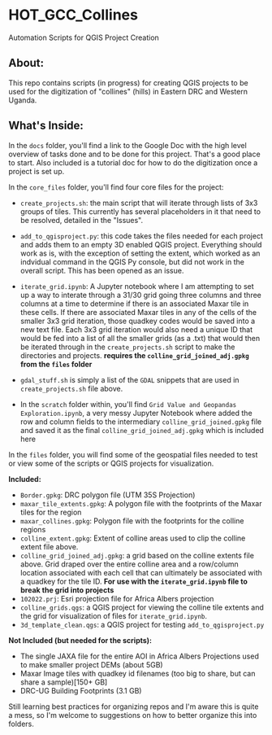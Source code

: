 # HOT_GCC_Collines
Automation Scripts for QGIS Project Creation

About:
----------------------
This repo contains scripts (in progress) for creating QGIS projects to be
used for the digitization of "collines" (hills) in Eastern DRC and Western
Uganda.

What's Inside:
----------------------
In the `docs` folder, you'll find a link to the Google Doc with the high level
overview of tasks done and to be done for this project. That's a good place to
start. Also included is a tutorial doc for how to do the digitization once a
project is set up.

In the `core_files` folder, you'll find four core files for the project:

- `create_projects.sh`: the main script that will iterate through lists of
3x3 groups of tiles. This currently has several placeholders in it that need
to be resolved, detailed in the "Issues".

- `add_to_qgisproject.py`: this code takes the files needed for each project
and adds them to an empty 3D enabled QGIS project. Everything should work as
is, with the exception of setting the extent, which worked as an indvidual
command in the QGIS Py console, but did not work in the overall script. This
has been opened as an issue.

- `iterate_grid.ipynb`: A Jupyter notebook where I
am attempting to set up a way to interate through a 31/30 grid going three
columns and three columns at a time to determine if there is an associated
Maxar tile in these cells.  If there are associated Maxar tiles in any of
the cells of the smaller 3x3 grid iteration, those quadkey codes would be
saved into a new text file. Each 3x3 grid iteration would also need a unique
ID that would be fed into a list of all the smaller grids (as a .txt) that
would then be iterated through in the `create_projects.sh` script to make
the directories and projects. **requires the `colline_grid_joined_adj.gpkg` from
the `files` folder**

- `gdal_stuff.sh` is simply a list of the `GDAL` snippets that are used in
`create_projects.sh` file above.

- In the `scratch` folder within, you'll find `Grid Value and Geopandas Exploration.ipynb`,
a very messy Jupyter Notebook where added the row and column fields to the 
intermediary `colline_grid_joined.gpkg` file and saved it as the final 
`colline_grid_joined_adj.gpkg` which is included here

In the `files` folder, you will find some of the geospatial files needed to test
or view some of the scripts or QGIS projects for visualization.

**Included:**
- `Border.gpkg`: DRC polygon file (UTM 35S Projection)
- `maxar_tile_extents.gpkg`: A polygon file with the footprints of the Maxar tiles
for the region
- `maxar_collines.gpkg`: Polygon file with the footprints for the colline regions
- `colline_extent.gpkg`: Extent of colline areas used to clip the colline extent
file above.
- `colline_grid_joined_adj.gpkg`: a grid based on the colline extents file above.
Grid draped over the entire colline area and a row/column location associated
with each cell that can ultimately be associated with a quadkey for the tile ID.
**For use with the `iterate_grid.ipynb` file to break the grid into projects**
- `102022.prj`: Esri projection file for Africa Albers projection
- `colline_grids.qgs`: a QGIS project for viewing the colline tile extents and the grid
for visualization of files for `iterate_grid.ipynb`.
- `3d_template_clean.qgs`: a QGIS project for testing `add_to_qgisproject.py`

**Not Included (but needed for the scripts):**
- The single JAXA file for the entire AOI in Africa Albers Projections used to make smaller project DEMs (about 5GB)
- Maxar Image tiles with quadkey id filenames (too big to share, but can share a sample)[150+ GB]
- DRC-UG Building Footprints (3.1 GB)

Still learning best practices for organizing repos and I'm aware this is quite a
mess, so I'm welcome to suggestions on how to better organize this into folders.
